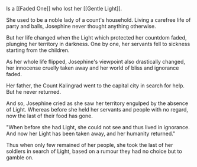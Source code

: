 Is a [[Faded One]] who lost her [[Gentle Light]].

She used to be a noble lady of a count's household. Living a carefree life of party and balls, Josephine never thought anything otherwise.

But her life changed when the Light which protected her countdom faded, plunging her territory in darkness. One by one, her servants fell to sickness starting from the children.

As her whole life flipped, Josephine's viewpoint also drastically changed, her innocense cruelly taken away and her world of bliss and ignorance faded.

Her father, the Count Kalingrad went to the capital city in search for help. But he never returned.

And so, Josephine cried as she saw her territory engulped by the absence of Light. Whereas before she held her servants and people with no regard, now the last of their food has gone. 

"When before she had Light, she could not see and thus lived in ignorance. And now her Light has been taken away, and her humanity returned."

Thus when only few remained of her people, she took the last of her soldiers in search of Light, based on a rumour they had no choice but to gamble on.

